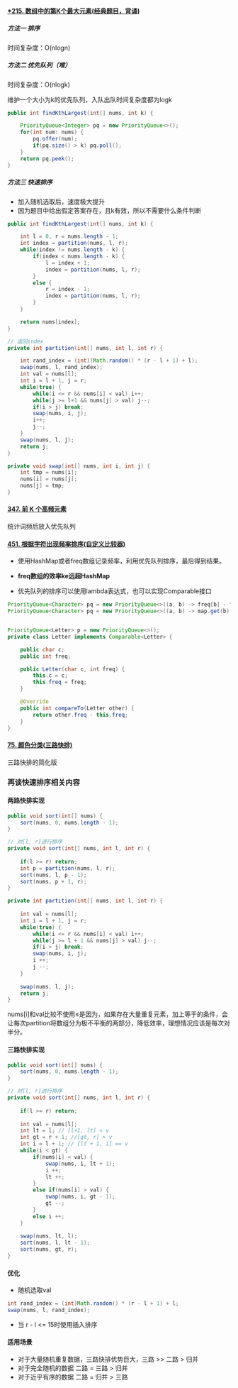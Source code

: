 #### [*215. 数组中的第K个最大元素(经典题目，背诵)](https://leetcode-cn.com/problems/kth-largest-element-in-an-array/)

##### 方法一 排序

时间复杂度：O(nlogn)

##### 方法二 优先队列（堆）

时间复杂度：O(nlogk)  

维护一个大小为k的优先队列，入队出队时间复杂度都为logk

```java
public int findKthLargest(int[] nums, int k) {

    PriorityQueue<Integer> pq = new PriorityQueue<>();
    for(int num: nums) {
        pq.offer(num);
        if(pq.size() > k) pq.poll();
    }
    return pq.peek();
}
```

##### 方法三 快速排序

- 加入随机选取后，速度极大提升
- 因为题目中给出假定答案存在，且k有效，所以不需要什么条件判断

```java
public int findKthLargest(int[] nums, int k) {

    int l = 0, r = nums.length - 1;
    int index = partition(nums, l, r);
    while(index != nums.length - k) {
        if(index < nums.length - k) {
            l = index + 1;
            index = partition(nums, l, r);
        }
        else {
            r = index - 1;
            index = partition(nums, l, r);
        }
    }

    return nums[index];
}

// 返回index
private int partition(int[] nums, int l, int r) {

    int rand_index = (int)(Math.random() * (r - l + 1) + l);
    swap(nums, l, rand_index);
    int val = nums[l];
    int i = l + 1, j = r;
    while(true) {
        while(i <= r && nums[i] < val) i++;
        while(j >= l+1 && nums[j] > val) j--;
        if(i > j) break;
        swap(nums, i, j);
        i++;
        j--;
    }
    swap(nums, l, j);
    return j;
}

private void swap(int[] nums, int i, int j) {
    int tmp = nums[i];
    nums[i] = nums[j];
    nums[j] = tmp;
}
```

#### [347. 前 K 个高频元素](https://leetcode-cn.com/problems/top-k-frequent-elements/)

统计词频后放入优先队列

#### [451. 根据字符出现频率排序(自定义比较器)](https://leetcode-cn.com/problems/sort-characters-by-frequency/)

- 使用HashMap或者freq数组记录频率，利用优先队列排序，最后得到结果。
- **freq数组的效率ke远超HashMap**

- 优先队列的排序可以使用lambda表达式，也可以实现Comparable接口

```java
PriorityQueue<Character> pq = new PriorityQueue<>((a, b) -> freq[b] - freq[a]);
PriorityQueue<Character> pq = new PriorityQueue<>((a, b) -> map.get(b) - map.get(a));


PriorityQueue<Letter> p = new PriorityQueue<>();
private class Letter implements Comparable<Letter> {

    public char c;
    public int freq;

    public Letter(char c, int freq) {
        this.c = c;
        this.freq = freq;
    }

    @Override
    public int compareTo(Letter other) {
        return other.freq - this.freq;
    }
}
```

#### [75. 颜色分类(三路快排)](https://leetcode-cn.com/problems/sort-colors/)

三路快排的简化版

### 再谈快速排序相关内容

#### 两路快排实现

```java
public void sort(int[] nums) {
    sort(nums, 0, nums.length - 1);
}

// 对[l, r]进行排序
private void sort(int[] nums, int l, int r) {
    
    if(l >= r) return;
    int p = partition(nums, l, r);
    sort(nums, l, p - 1);
    sort(nums, p + 1, r);
}

private int partition(int[] nums, int l, int r) {
    
    int val = nums[l];
    int i = l + 1, j = r;
    while(true) {
        while(i <= r && nums[i] < val) i++;
        while(j >= l + 1 && nums[j] > val) j--;
        if(i > j) break;
        swap(nums, i, j);
        i ++;
        j --;
    }
    
    swap(nums, l, j);
    return j;
}
```

nums[i]和val比较不使用≤是因为，如果存在大量重复元素，加上等于的条件，会让每次partition将数组分为极不平衡的两部分，降低效率，理想情况应该是每次对半分。

#### 三路快排实现

```JAVA
public void sort(int[] nums) {
    sort(nums, 0, nums.length - 1);
}

// 对[l, r]进行排序
private void sort(int[] nums, int l, int r) {
    
    if(l >= r) return;
    
    int val = nums[l];
    int lt = l; // [l+1, lt] < v
    int gt = r + 1; //[gt, r] > v
    int i = l + 1; // [lt + 1, i] == v
    while(i < gt) {
        if(nums[i] < val) {
            swap(nums, i, lt + 1);
            i ++;
            lt ++;
        }
        else if(nums[i] > val) {
            swap(nums, i, gt - 1);
            gt --;
        }
        else i ++;
    }
    
    swap(nums, lt, l);
    sort(nums, l, lt - 1);
    sort(nums, gt, r);
}
```

#### 优化

- 随机选取val

```java
int rand_index = (int)Math.random() * (r - l + 1) + l;
swap(nums, l, rand_index);
```

- 当 r - l <= 15时使用插入排序

#### 适用场景

- 对于大量随机重复数据，三路快排优势巨大，三路 >> 二路 > 归并
- 对于完全随机的数据 二路 = 三路 > 归并
- 对于近乎有序的数据 二路 = 归并 > 三路





